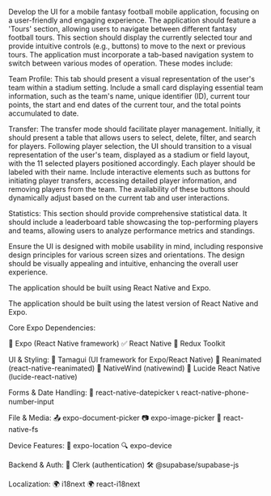 Develop the UI for a mobile fantasy football mobile application, focusing on a user-friendly and engaging experience. The application should feature a 'Tours' section, allowing users to navigate between different fantasy football tours. This section should display the currently selected tour and provide intuitive controls (e.g., buttons) to move to the next or previous tours. The application must incorporate a tab-based navigation system to switch between various modes of operation. These modes include:

Team Profile: This tab should present a visual representation of the user's team within a stadium setting. Include a small card displaying essential team information, such as the team's name, unique identifier (ID), current tour points, the start and end dates of the current tour, and the total points accumulated to date.

Transfer: The transfer mode should facilitate player management. Initially, it should present a table that allows users to select, delete, filter, and search for players. Following player selection, the UI should transition to a visual representation of the user's team, displayed as a stadium or field layout, with the 11 selected players positioned accordingly. Each player should be labeled with their name. Include interactive elements such as buttons for initiating player transfers, accessing detailed player information, and removing players from the team. The availability of these buttons should dynamically adjust based on the current tab and user interactions.

Statistics: This section should provide comprehensive statistical data. It should include a leaderboard table showcasing the top-performing players and teams, allowing users to analyze performance metrics and standings.

Ensure the UI is designed with mobile usability in mind, including responsive design principles for various screen sizes and orientations. The design should be visually appealing and intuitive, enhancing the overall user experience.

The application should be built using React Native and Expo.

The application should be built using the latest version of React Native and Expo.



Core Expo Dependencies:

🚀 Expo (React Native framework)
✅ React Native
🏪 Redux Toolkit

UI & Styling:
💎 Tamagui (UI framework for Expo/React Native)
📱 Reanimated (react-native-reanimated)
🎨 NativeWind (nativewind)
🎨 Lucide React Native (lucide-react-native)

Forms & Date Handling:
📅 react-native-datepicker
📞 react-native-phone-number-input

File & Media:
📤 expo-document-picker
📷 expo-image-picker
📱 react-native-fs

Device Features:
📍 expo-location
🔍 expo-device

Backend & Auth:
🔐 Clerk (authentication)
🛠️ @supabase/supabase-js

Localization:
🌍 i18next
🌍 react-i18next




